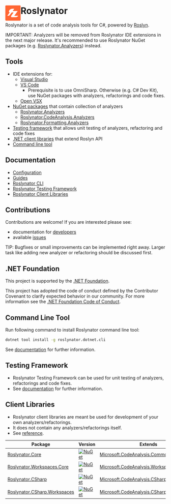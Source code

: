 # Roslynator <img align="left" width="48px" height="48px" src="images/roslynator-logo-small.png" />

Roslynator is a set of code analysis tools for C#, powered by [Roslyn](https://github.com/dotnet/roslyn).

IMPORTANT: Analyzers will be removed from Roslynator IDE extensions in the next major release.
It's recommended to use Roslynator NuGet packages (e.g. [Roslynator.Analyzers](https://www.nuget.org/packages/roslynator.analyzers)) instead.

## Tools

- IDE extensions for:
  - [Visual Studio](https://marketplace.visualstudio.com/items?itemName=josefpihrt.Roslynator2022)
  - [VS Code](https://marketplace.visualstudio.com/items?itemName=josefpihrt-vscode.roslynator)
    - Prerequisite is to use OmniSharp. Otherwise (e.g. C# Dev Kit), use NuGet packages with analyzers, refactorings and code fixes.
  - [Open VSX](https://open-vsx.org/extension/josefpihrt-vscode/roslynator)
- [NuGet packages](#nuget-packages) that contain collection of analyzers
  - [Roslynator.Analyzers](https://www.nuget.org/packages/Roslynator.Analyzers)
  - [Roslynator.CodeAnalysis.Analyzers](https://www.nuget.org/packages/Roslynator.CodeAnalysis.Analyzers)
  - [Roslynator.Formatting.Analyzers](https://www.nuget.org/packages/Roslynator.Formatting.Analyzers)
- [Testing framework](#testing-framework) that allows unit testing of analyzers, refactoring and code fixes
- [.NET client libraries](#client-libraries) that extend Roslyn API
- [Command line tool](#command-line-tool)

## Documentation

- [Configuration](https://josefpihrt.github.io/docs/roslynator/configuration)
- [Guides](https://josefpihrt.github.io/docs/roslynator/category/guides)
- [Roslynator CLI](https://josefpihrt.github.io/docs/roslynator/cli)
- [Roslynator Testing Framework](https://josefpihrt.github.io/docs/roslynator/testing)
- [Roslynator Client Libraries](https://josefpihrt.github.io/docs/roslynator/ref)

## Contributions

Contributions are welcome! If you are interested please see:
- documentation for [developers](https://josefpihrt.github.io/docs/roslynator/developers)
- available [issues](https://github.com/dotnet/roslynator/issues?q=is%3Aissue+is%3Aopen+sort%3Aupdated-desc+label%3Aup-for-grabs)

TIP: Bugfixes or small improvements can be implemented right away. Larger task like adding new analyzer or refactoring should be discussed first.

## .NET Foundation

This project is supported by the [.NET Foundation](https://www.dotnetfoundation.org/projects).

This project has adopted the code of conduct defined by the Contributor Covenant to clarify expected behavior in our community.
For more information see the [.NET Foundation Code of Conduct](https://dotnetfoundation.org/code-of-conduct). 

## Command Line Tool

Run following command to install Roslynator command line tool:
```sh
dotnet tool install -g roslynator.dotnet.cli
```

See [documentation](https://josefpihrt.github.io/docs/roslynator/cli) for further information.

## Testing Framework

- Roslynator Testing Framework can be used for unit testing of analyzers, refactorings and code fixes.
- See [documentation](https://josefpihrt.github.io/docs/roslynator/testing) for further information.

## Client Libraries

- Roslynator client libraries are meant be used for development of your own analyzers/refactorings.
- It does not contain any analyzers/refactorings itself.
- See [reference](https://josefpihrt.github.io/docs/roslynator/ref).

| Package | Version | Extends |
| --- | --- | --- |
| [Roslynator.Core](https://www.nuget.org/packages/Roslynator.Core) | [![NuGet](https://img.shields.io/nuget/v/Roslynator.Core.svg)](https://www.nuget.org/packages/Roslynator.Core) | [Microsoft.CodeAnalysis.Common](https://www.nuget.org/packages/Microsoft.CodeAnalysis.Common) |
| [Roslynator.Workspaces.Core](https://www.nuget.org/packages/Roslynator.Workspaces.Core) | [![NuGet](https://img.shields.io/nuget/v/Roslynator.Workspaces.Core.svg)](https://www.nuget.org/packages/Roslynator.Workspaces.Core) | [Microsoft.CodeAnalysis.Workspaces.Common](https://www.nuget.org/packages/Microsoft.CodeAnalysis.Workspaces.Common) |
| [Roslynator.CSharp](https://www.nuget.org/packages/Roslynator.CSharp) | [![NuGet](https://img.shields.io/nuget/v/Roslynator.CSharp.svg)](https://www.nuget.org/packages/Roslynator.CSharp) | [Microsoft.CodeAnalysis.CSharp](https://www.nuget.org/packages/Microsoft.CodeAnalysis.CSharp) |
| [Roslynator.CSharp.Workspaces](https://www.nuget.org/packages/Roslynator.CSharp.Workspaces) | [![NuGet](https://img.shields.io/nuget/v/Roslynator.CSharp.Workspaces.svg)](https://www.nuget.org/packages/Roslynator.CSharp.Workspaces) | [Microsoft.CodeAnalysis.CSharp.Workspaces](https://www.nuget.org/packages/Microsoft.CodeAnalysis.CSharp.Workspaces) |
